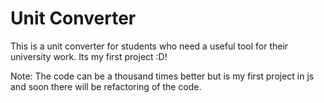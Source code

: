 # Unit Converter
This is a unit converter for students who need a useful tool for their university work.
Its my first project :D!

Note: The code can be a thousand times better but is my first project in js and soon there will be refactoring of the code.
